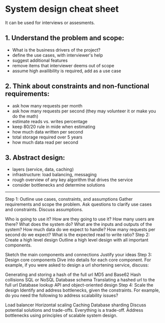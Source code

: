 # System design cheat sheet 

It can be used for interviews or assesments.

## 1. Understand the problem and scope:
- What is the business drivers of the project?
- define the use cases, with interviewer's help
- suggest additional features
- remove items that interviewer deems out of scope
- assume high availibility is required, add as a use case

## 2. Think about constraints and non-functional requirements:
- ask how many requests per month
- ask how many requests per second (they may volunteer it or make you do the math)
- estimate reads vs. writes percentage
- keep 80/20 rule in mide when estimating
- how much data written per second
- total storage required over 5 years
- how much data read per second

## 3. Abstract design:
- layers (service, data, caching)
- infrastructure: load balancing, messaging
- rough overview of any key algorithm that drives the service
- consider bottlenecks and determine solutions





-----

Step 1: Outline use cases, constraints, and assumptions
Gather requirements and scope the problem. Ask questions to clarify use cases and constraints. Discuss assumptions.

Who is going to use it?
How are they going to use it?
How many users are there?
What does the system do?
What are the inputs and outputs of the system?
How much data do we expect to handle?
How many requests per second do we expect?
What is the expected read to write ratio?
Step 2: Create a high level design
Outline a high level design with all important components.

Sketch the main components and connections
Justify your ideas
Step 3: Design core components
Dive into details for each core component. For example, if you were asked to design a url shortening service, discuss:

Generating and storing a hash of the full url
MD5 and Base62
Hash collisions
SQL or NoSQL
Database schema
Translating a hashed url to the full url
Database lookup
API and object-oriented design
Step 4: Scale the design
Identify and address bottlenecks, given the constraints. For example, do you need the following to address scalability issues?

Load balancer
Horizontal scaling
Caching
Database sharding
Discuss potential solutions and trade-offs. Everything is a trade-off. Address bottlenecks using principles of scalable system design.

